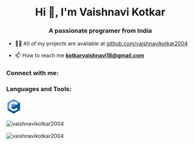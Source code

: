 <h1 align="center">Hi 👋, I'm Vaishnavi Kotkar</h1>
<h3 align="center">A passionate programer from India</h3>

- 👨‍💻 All of my projects are available at [github.com/vaishnavikotkar2004](github.com/vaishnavikotkar2004)

- 📫 How to reach me **kotkarvaishnavi18@gmail.com**

<h3 align="left">Connect with me:</h3>
<p align="left">
</p>

<h3 align="left">Languages and Tools:</h3>
<p align="left"> <a href="https://www.cprogramming.com/" target="_blank" rel="noreferrer"> <img src="https://raw.githubusercontent.com/devicons/devicon/master/icons/c/c-original.svg" alt="c" width="40" height="40"/> </a> </p>

<p><img align="center" src="https://github-readme-stats.vercel.app/api/top-langs?username=vaishnavikotkar2004&show_icons=true&locale=en&layout=compact" alt="vaishnavikotkar2004" /></p>

<p><img align="center" src="https://github-readme-streak-stats.herokuapp.com/?user=vaishnavikotkar2004&" alt="vaishnavikotkar2004" /></p>

